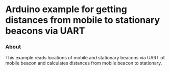 # Arduino example for getting distances from mobile to stationary beacons via UART #

### About  ###

This example reads locations of mobile and stationary beacons via UART of mobile beacon and calculates distances from mobile beacon to stationary.


 



